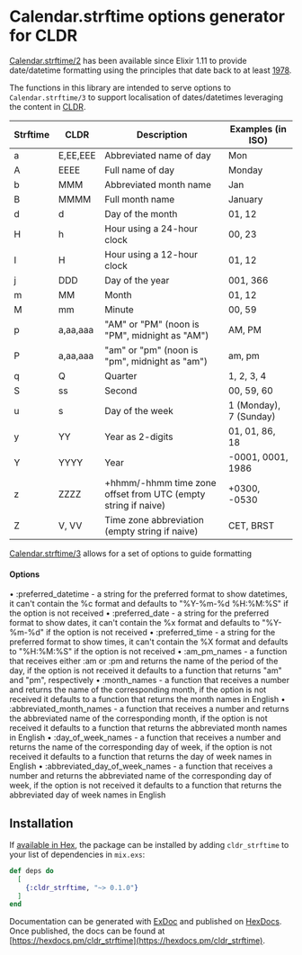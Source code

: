 # Calendar.strftime options generator for CLDR

[Calendar.strftime/2](https://hexdocs.pm/elixir/Calendar.html#strftime/3) has been available since Elixir 1.11 to provide date/datetime formatting using the principles that date back to at least [1978](https://en.wikipedia.org/wiki/The_C_Programming_Language).

The functions in this library are intended to serve options to `Calendar.strftime/3` to support localisation of dates/datetimes leveraging the content in [CLDR](https://cldr.unicode.org).

Strftime | CLDR     | Description                                                   | Examples (in ISO)
-------- | ---------| ------------------------------------------------------------- | ------------------
a        | E,EE,EEE | Abbreviated name of day                                       | Mon
A        | EEEE     | Full name of day                                              | Monday
b        | MMM      | Abbreviated month name                                        | Jan
B        | MMMM     | Full month name                                               | January
d        | d        | Day of the month                                              | 01, 12
H        | h        | Hour using a 24-hour clock                                    | 00, 23
I        | H        | Hour using a 12-hour clock                                    | 01, 12
j        | DDD      | Day of the year                                               | 001, 366
m        | MM       | Month                                                         | 01, 12
M        | mm       | Minute                                                        | 00, 59
p        | a,aa,aaa | "AM" or "PM" (noon is "PM", midnight as "AM")                 | AM, PM
P        | a,aa,aaa | "am" or "pm" (noon is "pm", midnight as "am")                 | am, pm
q        | Q        | Quarter                                                       | 1, 2, 3, 4
S        | ss       | Second                                                        | 00, 59, 60
u        | s        | Day of the week                                               | 1 (Monday), 7 (Sunday)
y        | YY       | Year as 2-digits                                              | 01, 01, 86, 18
Y        | YYYY     | Year                                                          | -0001, 0001, 1986
z        | ZZZZ     | +hhmm/-hhmm time zone offset from UTC (empty string if naive) | +0300, -0530
Z        | V, VV    | Time zone abbreviation (empty string if naive)                | CET, BRST

[Calendar.strftime/3](https://hexdocs.pm/elixir/Calendar.html#strftime/3) allows for a set of options to guide formatting
#### Options

  • :preferred_datetime - a string for the preferred format to show
    datetimes, it can't contain the %c format and defaults to "%Y-%m-%d
    %H:%M:%S" if the option is not received
  • :preferred_date - a string for the preferred format to show dates, it
    can't contain the %x format and defaults to "%Y-%m-%d" if the option is not
    received
  • :preferred_time - a string for the preferred format to show times, it
    can't contain the %X format and defaults to "%H:%M:%S" if the option is not
    received
  • :am_pm_names - a function that receives either :am or :pm and returns
    the name of the period of the day, if the option is not received it
    defaults to a function that returns "am" and "pm", respectively
  •  :month_names - a function that receives a number and returns the name
    of the corresponding month, if the option is not received it defaults to a
    function that returns the month names in English
  • :abbreviated_month_names - a function that receives a number and
    returns the abbreviated name of the corresponding month, if the option is
    not received it defaults to a function that returns the abbreviated month
    names in English
  • :day_of_week_names - a function that receives a number and returns the
    name of the corresponding day of week, if the option is not received it
    defaults to a function that returns the day of week names in English
  • :abbreviated_day_of_week_names - a function that receives a number and
    returns the abbreviated name of the corresponding day of week, if the
    option is not received it defaults to a function that returns the
    abbreviated day of week names in English

## Installation

If [available in Hex](https://hex.pm/docs/publish), the package can be installed
by adding `cldr_strftime` to your list of dependencies in `mix.exs`:

```elixir
def deps do
  [
    {:cldr_strftime, "~> 0.1.0"}
  ]
end
```

Documentation can be generated with [ExDoc](https://github.com/elixir-lang/ex_doc)
and published on [HexDocs](https://hexdocs.pm). Once published, the docs can
be found at [https://hexdocs.pm/cldr_strftime](https://hexdocs.pm/cldr_strftime).

